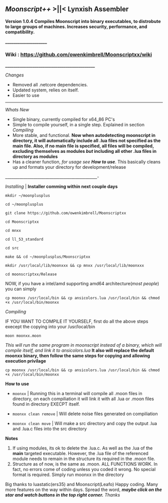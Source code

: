 _**Moonscript++**_ >||< **Lynxish Assembler**
--------------------
  **Version 1.0.4**
  **Compiles Moonscript into binary executables, to distrobute to large groups of machines. Increases security, performance, and compatibility.**
  
**____________________**

### Wiki : https://github.com/owenkimbrell/Moonscriptxx/wiki ###

**___________________________________________**

_Changes_
* Removed all .netcore dependencies.
* Updated system, relies on itself.
* Easier to use
-----------------------------
_Whats New_
* Single binary, currently compiled for x64_86 PC's
* Simple to compile yourself, in a single step. Explained in section _Compiling_
* More stable, and functional. **Now when autodetecting moonscript in directory, it will automatically include all .lua files not specified as the main file. Also, if no main file is specified, all files will be compiled, excluding themselves as modules _but_ including all other .lua files in directory as modules**
* Has a cleaner function, _for usage see **How to use**_. This basically cleans up and formats your directory for development/release

______________________________________________-


_Installing_ | **Installer comming within next couple days**

`mkdir ~/moonplusplus`

`cd ~/moonplusplus`

`git clone https://github.com/owenkimbrell/Moonscriptxx`

`cd Moonscriptxx`

`cd mnxx`

`cd ll_53_standard`

`cd src`

`make && cd ~/moonplusplus/Moonscriptxx`

`mkdir /usr/local/lib/moonxxx && cp mnxx /usr/local/lib/moonxxx`

`cd moonscriptxx/Release`

NOW, if you have a intel/amd supporting amd64 architecture(_most people_) you can simply

`cp moonxx /usr/local/bin && cp ansicolors.lua /usr/local/bin && chmod +x /usr/local/bin/moonxx`

_Compiling_

IF YOU WANT TO COMPILE IT YOURSELF, first do all the above steps execept the copying into your /usr/local/bin

`moon moonxx.moon`

_This will run the same program in moonscript instead of a binary, which will compile itself, and link it to ansicolors.lua_
**It also will replace the default moonxx binary, then follow the same steps for copying and allowing execution privilage**

`cp moonxx /usr/local/bin && cp ansicolors.lua /usr/local/bin && chmod +x /usr/local/bin/moonxx`


**How to use**

* `moonxx`    | Running this in a terminal will compile all .moon files in directory, on each compiliation it will link it with all .lua or .moon files found in directory EXECPT itself.

* `moonxx clean remove`    | Will delete noise files generated on compiliation

* `moonxx clean move`      | Will make a src directory and copy the output .lua and .lua.c files into the src directory


**Notes**
1. If using modules, its ok to delete the .lua.c. As well as the .lua of the **main** targeted executable. However, the .lua file of the referenced module needs to remain in the structure its required in the .moon file.
2. Structure as of now, is the same as .moon. ALL FUNCTIONS WORK. In fact, no errors come of coding unless you coded it wrong. No special format is required. Simply run moonxx in the directory

Big thanks to luastatic(ers35) and Moonscript(Leafo)
Happy coding. Many more features on the way within days. Spread the word, _**maybe click on the star and watch buttons in the top right corner.**_ _Thanks_
